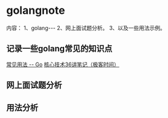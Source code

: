 # golangnote
内容：
1、golang---
2、网上面试题分析。
3、以及一些用法示例。
##  记录一些golang常见的知识点
[常见用法 -- Go](https://github.com/liupan163/golangQA-note/master/common.md)
[核心技术36讲笔记（极客时间）]()

##  网上面试题分析

##  用法分析
